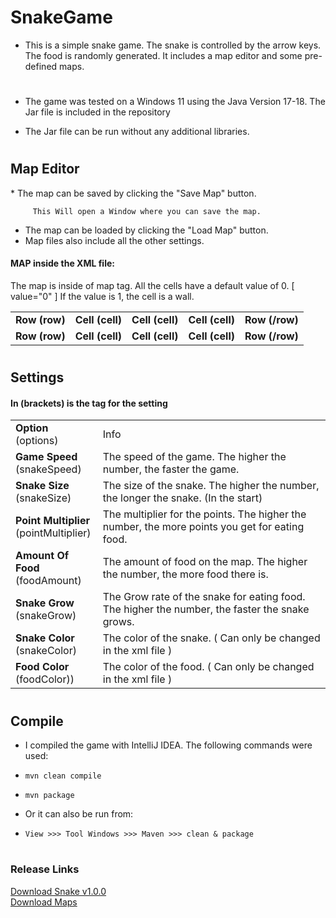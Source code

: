 # SnakeGame
    
* This is a simple snake game. The snake is controlled by the arrow keys. The food is randomly generated. It includes
a map editor and some pre-defined maps.
#

* The game was tested on a Windows 11 using the Java Version 17-18. The Jar file is included in the repository

* The Jar file can be run without any additional libraries.
#

<h2>Map Editor</h2>
* The map can be saved by clicking the "Save Map" button.

     
         This Will open a Window where you can save the map.

* The map can be loaded by clicking the "Load Map" button.
* Map files also include all the other settings.

<h4>MAP inside the XML file:</h4>
The map is inside of map tag. All the cells have a default value of 0. [ value="0" ] 
If the value is 1, the cell is a wall.


 <table>
    <tr>
     <td>
        <b>Row (row)</b>
     </td>
    <td>
        <b>Cell (cell)</b>
     </td>
    <td>
        <b>Cell (cell)</b>
     </td>
    <td>
        <b>Cell (cell)</b>
     </td>
    <td>
        <b>Row (/row)</b>
     </td>
    </tr>
    <tr>
     <td>
        <b>Row (row)</b>
     </td>
    <td>
        <b>Cell (cell)</b>
     </td>
    <td>
        <b>Cell (cell)</b>
     </td>
    <td>
        <b>Cell (cell)</b>
     </td>
    <td>
        <b>Row (/row)</b>
     </td>
    </tr>
</table>




#
<h2>Settings</h2>

<h4>In (brackets) is the tag for the setting</h4>


<table>
<tr>
<td>
<b>Option </b> <br>(options)
</td>
<td>
<tb>Info</tb>
</td>
</tr>
<tr>
<td>
<b>Game Speed</b><br> (snakeSpeed)
</td>
<td>
The speed of the game. The higher the number, the faster the game.
</td>
</tr>
<tr>
<td>
<tb><b>Snake Size </b><br>(snakeSize)</tb>
</td>
<td>
The size of the snake. The higher the number, the longer the snake. (In the start)
</td>
</tr>
<tr>
<td>
<tb><b>Point Multiplier</b> <br>(pointMultiplier)</tb>
</td>
<td>
The multiplier for the points. The higher the number, the more points you get for eating food.
</td>
</tr>
<tr>
<td>
<tb><b>Amount Of Food </b> <br>(foodAmount)</tb>
</td>
<td>
The amount of food on the map. The higher the number, the more food there is.
</td>
</tr>
<tr>
<td>
<tb><b>Snake Grow</b><br> (snakeGrow)</tb>
</td>
<td>
The Grow rate of the snake for eating food. The higher the number, the faster the snake grows.
</td>
</tr>
<tr>
<td>
<tb><b>Snake Color</b> <br>(snakeColor)</tb>
</td>
<td>
The color of the snake. ( Can only be changed in the xml file )
</td>
</tr>
<tr>
<td>
<tb><b>Food Color</b> <br>(foodColor))</tb>
</td>
<td>
The color of the food. ( Can only be changed in the xml file )
</td>
</tr>
</table>

#

<h2> Compile </h2>

* I compiled the game with IntelliJ IDEA. The following commands were used:
* `mvn clean compile`
* `mvn package`

 
* Or it can also be run from:
* `View >>> Tool Windows >>> Maven >>> clean & package`
 
#
<h3>Release Links</h3>

[Download Snake v1.0.0]( https://github.com/Pereira-Luc/SnakeGame/releases/tag/v1.0.0 )
<br>
[Download Maps]( https://github.com/Pereira-Luc/SnakeGame/releases/tag/Maps )

